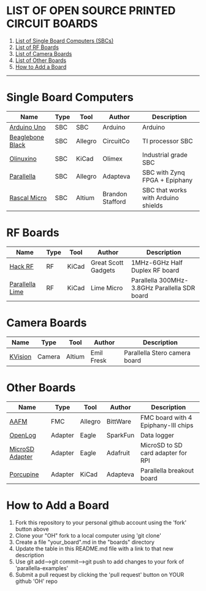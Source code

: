 LIST OF OPEN SOURCE PRINTED CIRCUIT BOARDS
======================================================

1. [List of Single Board Computers (SBCs)](#single-board-computers)
2. [List of RF Boards](#rf-boards)
3. [List of Camera Boards](#camera-boards)
4. [List of Other Boards](#other-boards)
5. [How to Add a Board](#how-to-add-a-board) 

---------------------------------------------------------------------

# Single Board Computers

| Name                                      | Type   | Tool    | Author           | Description                            |
|-------------------------------------------|--------|---------| -----------------| ---------------------------------------|
| [Arduino Uno](./arduino-uno.md)           | SBC    | SBC     | Arduino          | Arduino                                |
| [Beaglebone Black](./beaglebone-black.md) | SBC    | Allegro | CircuitCo        | TI processor SBC                       |
| [Olinuxino](./olinuxino.md)               | SBC    | KiCad   | Olimex           | Industrial grade SBC                   |
| [Parallella](./parallella.md)             | SBC    | Allegro | Adapteva         | SBC with Zynq FPGA + Epiphany          |
| [Rascal Micro](./rascal-micro.md)         | SBC    | Altium  | Brandon Stafford | SBC that works with Arduino shields    |

# RF Boards

| Name                                   | Type   | Tool    | Author              | Description                                  |
|----------------------------------------|--------|---------| --------------------| ---------------------------------------------|
| [Hack RF](./hackrf.md)                 | RF     | KiCad   | Great Scott Gadgets | 1MHz-6GHz Half Duplex RF board               |
| [Parallella Lime](./parallella-lime.md)| RF     | KiCad   | Lime Micro        | Parallella 300MHz-3.8GHz Parallella SDR board  |

# Camera Boards
| Name                                  | Type   | Tool    | Author     | Description                                     |
|---------------------------------------|--------|---------| -----------| ------------------------------------------------|
| [KVision](./kvision.md)               | Camera | Altium  | Emil Fresk | Parallella Stero camera board                   |

# Other Boards
| Name                                    | Type   | Tool    | Author     | Description                                     |
|-----------------------------------------|--------|---------|------------|-------------------------------------------------|
| [AAFM   ](./aafm.md)                    | FMC    | Allegro | BittWare   | FMC board with 4 Epiphany-III chips             |
| [OpenLog](./openlog.md)                 | Adapter| Eagle   | SparkFun   | Data logger                                     |
| [MicroSD Adapter](./microsd-adapter.md) | Adapter| Eagle   | Adafruit   | MicroSD to SD card adapter for RPI              |
| [Porcupine](./porcupine.md)             | Adapter| KiCad   | Adapteva   | Parallella breakout board                       |

# How to Add a Board
1. Fork this repository to your personal github account using the 'fork' button above
2. Clone your "OH" fork to a local computer using 'git clone'
3. Create a file "your_board".md in the "boards" directory
4. Update the table in this README.md file with a link to that new description
5. Use git add-->git commit-->git push to add changes to your fork of 'parallella-examples'
6. Submit a pull request by clicking the 'pull request' button on YOUR github 'OH' repo


